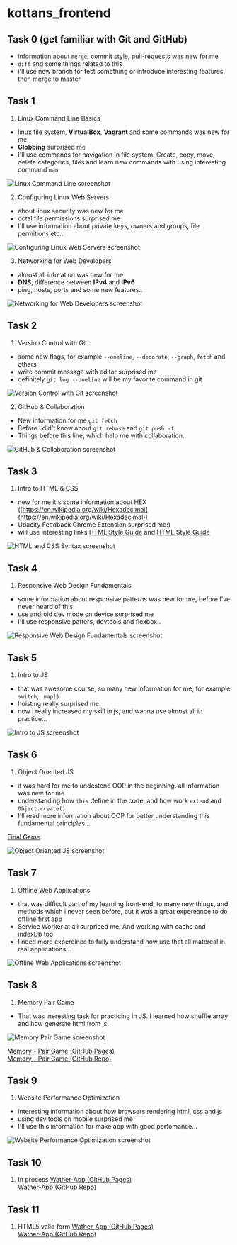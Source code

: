 # kottans_frontend

## Task 0 (get familiar with Git and GitHub) ##
- information about `merge`, commit style, pull-requests was new for me
- `diff` and some things related to this
- i'll use new branch for test something or introduce interesting features, then merge to master


## Task 1 ##
1. Linux Command Line Basics
- linux file system, **VirtualBox**, **Vagrant** and some commands was new for me
- **Globbing** surprised me
- I'll use commands for navigation in file system. Create, copy, move, delete categories, files and learn new commands with using interesting command `man`

![Linux Command Line screenshot](/task_01/linux-command-line.png)

2. Configuring Linux Web Servers
- about linux security was new for me
- octal file permissions surprised me
- I'll use information about private keys, owners and groups, file permitions etc..

![Configuring Linux Web Servers screenshot](/task_01/configuring-linux-web-servers.png)

3. Networking for Web Developers
- almost all inforation was new for me
- **DNS**, difference between **IPv4** and **IPv6**
- ping, hosts, ports and some new features..

![Networking for Web Developers screenshot](/task_01/networking-for-web-developers.png)


## Task 2 ##
1. Version Control with Git
- some new flags, for example `--oneline`, `--decorate`, `--graph`, `fetch` and others
- write commit message with editor surprised me
- definitely `git log --oneline` will be my favorite command in git

![Version Control with Git screenshot](/task_02/version-control-with-git.png)

2. GitHub & Collaboration
- New information for me `git fetch`
- Before I did't know about `git rebase` and `git push -f`
- Things before this line, which help me with collaboration..

![GitHub & Collaboration screenshot](/task_02/github-collaboration.png)


## Task 3 ##
1. Intro to HTML & CSS
- new for me it's some information about HEX ([https://en.wikipedia.org/wiki/Hexadecimal](https://en.wikipedia.org/wiki/Hexadecimal))
- Udacity Feedback Chrome Extension surprised me:)
- will use interesting links [HTML Style Guide](http://udacity.github.io/frontend-nanodegree-styleguide/index.html) and [HTML Style Guide](http://udacity.github.io/frontend-nanodegree-styleguide/css.html)

![HTML and CSS Syntax screenshot](/task_03/html-and-css-syntax.png)

## Task 4 ##
1. Responsive Web Design Fundamentals
- some information about responsive patterns was new for me, before I've never heard of this
- use android dev mode on device surprised me
- I'll use responsive patters, devtools and flexbox..

![Responsive Web Design Fundamentals screenshot](/task_04/responsive-web-design-fundamentals.png)

## Task 5 ##
1. Intro to JS
- that was awesome course, so many new information for me, for example `switch`, `.map()`
- hoisting really surprised me
- now i really increased my skill in js, and wanna use almost all in practice...

![Intro to JS screenshot](/task_05/intro-to-js.png)

## Task 6 ##
1. Object Oriented JS
- it was hard for me to undestend OOP in the beginning. all information was new for me
- understanding how `this` define in the code, and how work `extend` and `Object.create()`
- I'll read more information about OOP for better understanding this fundamental principles...

[Final Game](https://turchak.github.io/frontend-nanodegree-arcade-game/). 

![Object Oriented JS screenshot](/task_06/object-oriented-javascript.png)

## Task 7 ##
1. Offline Web Applications
- that was difficult part of my learning front-end, to many new things, and methods which i never seen before, but it was a great expereance to do offline first app
- Service Worker at all surpriced me. And working with cache and indexDb too 
- I need more expereince to fully understand how use that all matereal in real applications...

![Offline Web Applications screenshot](/task_07/offline-web-applications.png)

## Task 8 ##
1. Memory Pair Game
- That was ineresting task for practicing in JS. I learned how shuffle array and how generate html from js.

![Memory Pair Game screenshot](/task_08/memory-pair-game.png)

[Memory - Pair Game (GitHub Pages)](https://turchak.github.io/memory-pair-game/)<br />
[Memory - Pair Game (GitHub Repo)](https://github.com/turchak/memory-pair-game)

## Task 9 ##
1. Website Performance Optimization
- interesting information about how browsers rendering html, css and js
- using dev tools on mobile surprised me
- I'll use this information for make app with good perfomance...

![Website Performance Optimization screenshot](/task_09/website-performance-optimization.png)

## Task 10 ##
1. In process
[Wather-App (GitHub Pages)](https://turchak.github.io/weather-app/)<br />
[Wather-App (GitHub Repo)](https://github.com/turchak/weather-app)

## Task 11 ##
1. HTML5 valid form
[Wather-App (GitHub Pages)](https://turchak.github.io/weather-app/)<br />
[Wather-App (GitHub Repo)](https://github.com/turchak/weather-app)
